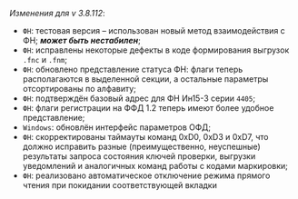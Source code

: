 _Изменения для v 3.8.112_:
- `ФН`: тестовая версия – использован новый метод взаимодействия с ФН; ***может быть нестабилен***;
- `ФН`: исправлены некоторые дефекты в коде формирования выгрузок `.fnc` и `.fnm`;
- `ФН`: обновлено представление статуса ФН: флаги теперь располагаются в выделенной секции, а остальные параметры отсортированы по алфавиту;
- `ФН`: подтверждён базовый адрес для ФН Ин15-3 серии `4405`;
- `ФН`: флаги регистрации на ФФД 1.2 теперь имеют более удобное представление;
- `Windows`: обновлён интерфейс параметров ОФД;
- `ФН`: скорректированы таймауты команд 0xD0, 0xD3 и 0xD7, что должно исправить разные (преимущественно, неуспешные) результаты запроса состояния ключей проверки, выгрузки уведомлений и аналогичных команд работы с кодами маркировки;
- `ФН`: реализовано автоматическое отключение режима прямого чтения при покидании соответствующей вкладки
